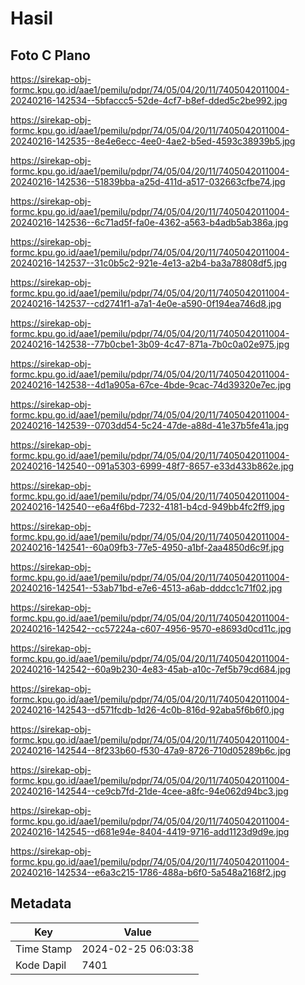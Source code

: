# Hasil

## Foto C Plano

https://sirekap-obj-formc.kpu.go.id/aae1/pemilu/pdpr/74/05/04/20/11/7405042011004-20240216-142534--5bfaccc5-52de-4cf7-b8ef-dded5c2be992.jpg

https://sirekap-obj-formc.kpu.go.id/aae1/pemilu/pdpr/74/05/04/20/11/7405042011004-20240216-142535--8e4e6ecc-4ee0-4ae2-b5ed-4593c38939b5.jpg

https://sirekap-obj-formc.kpu.go.id/aae1/pemilu/pdpr/74/05/04/20/11/7405042011004-20240216-142536--51839bba-a25d-411d-a517-032663cfbe74.jpg

https://sirekap-obj-formc.kpu.go.id/aae1/pemilu/pdpr/74/05/04/20/11/7405042011004-20240216-142536--6c71ad5f-fa0e-4362-a563-b4adb5ab386a.jpg

https://sirekap-obj-formc.kpu.go.id/aae1/pemilu/pdpr/74/05/04/20/11/7405042011004-20240216-142537--31c0b5c2-921e-4e13-a2b4-ba3a78808df5.jpg

https://sirekap-obj-formc.kpu.go.id/aae1/pemilu/pdpr/74/05/04/20/11/7405042011004-20240216-142537--cd2741f1-a7a1-4e0e-a590-0f194ea746d8.jpg

https://sirekap-obj-formc.kpu.go.id/aae1/pemilu/pdpr/74/05/04/20/11/7405042011004-20240216-142538--77b0cbe1-3b09-4c47-871a-7b0c0a02e975.jpg

https://sirekap-obj-formc.kpu.go.id/aae1/pemilu/pdpr/74/05/04/20/11/7405042011004-20240216-142538--4d1a905a-67ce-4bde-9cac-74d39320e7ec.jpg

https://sirekap-obj-formc.kpu.go.id/aae1/pemilu/pdpr/74/05/04/20/11/7405042011004-20240216-142539--0703dd54-5c24-47de-a88d-41e37b5fe41a.jpg

https://sirekap-obj-formc.kpu.go.id/aae1/pemilu/pdpr/74/05/04/20/11/7405042011004-20240216-142540--091a5303-6999-48f7-8657-e33d433b862e.jpg

https://sirekap-obj-formc.kpu.go.id/aae1/pemilu/pdpr/74/05/04/20/11/7405042011004-20240216-142540--e6a4f6bd-7232-4181-b4cd-949bb4fc2ff9.jpg

https://sirekap-obj-formc.kpu.go.id/aae1/pemilu/pdpr/74/05/04/20/11/7405042011004-20240216-142541--60a09fb3-77e5-4950-a1bf-2aa4850d6c9f.jpg

https://sirekap-obj-formc.kpu.go.id/aae1/pemilu/pdpr/74/05/04/20/11/7405042011004-20240216-142541--53ab71bd-e7e6-4513-a6ab-dddcc1c71f02.jpg

https://sirekap-obj-formc.kpu.go.id/aae1/pemilu/pdpr/74/05/04/20/11/7405042011004-20240216-142542--cc57224a-c607-4956-9570-e8693d0cd11c.jpg

https://sirekap-obj-formc.kpu.go.id/aae1/pemilu/pdpr/74/05/04/20/11/7405042011004-20240216-142542--60a9b230-4e83-45ab-a10c-7ef5b79cd684.jpg

https://sirekap-obj-formc.kpu.go.id/aae1/pemilu/pdpr/74/05/04/20/11/7405042011004-20240216-142543--d571fcdb-1d26-4c0b-816d-92aba5f6b6f0.jpg

https://sirekap-obj-formc.kpu.go.id/aae1/pemilu/pdpr/74/05/04/20/11/7405042011004-20240216-142544--8f233b60-f530-47a9-8726-710d05289b6c.jpg

https://sirekap-obj-formc.kpu.go.id/aae1/pemilu/pdpr/74/05/04/20/11/7405042011004-20240216-142544--ce9cb7fd-21de-4cee-a8fc-94e062d94bc3.jpg

https://sirekap-obj-formc.kpu.go.id/aae1/pemilu/pdpr/74/05/04/20/11/7405042011004-20240216-142545--d681e94e-8404-4419-9716-add1123d9d9e.jpg

https://sirekap-obj-formc.kpu.go.id/aae1/pemilu/pdpr/74/05/04/20/11/7405042011004-20240216-142534--e6a3c215-1786-488a-b6f0-5a548a2168f2.jpg


## Metadata

| Key        | Value               |
| ---------- | ------------------- |
| Time Stamp | 2024-02-25 06:03:38 |
| Kode Dapil | 7401                |



